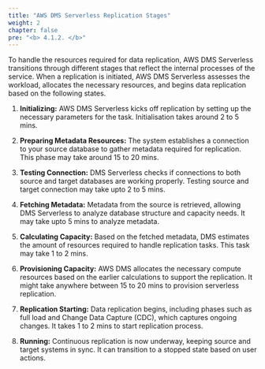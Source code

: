 ```yaml
---
title: "AWS DMS Serverless Replication Stages"
weight: 2
chapter: false
pre: "<b> 4.1.2. </b>"
---
```


To handle the resources required for data replication, AWS DMS Serverless transitions through different stages that reflect the internal processes of the service. When a replication is initiated, AWS DMS Serverless assesses the workload, allocates the necessary resources, and begins data replication based on the following states.

1. **Initializing:** AWS DMS Serverless kicks off replication by setting up the necessary parameters for the task. Initialisation takes around 2 to 5 mins.

1. **Preparing Metadata Resources:** The system establishes a connection to your source database to gather metadata required for replication. This phase may take around 15 to 20 mins.

1. **Testing Connection:** DMS Serverless checks if connections to both source and target databases are working properly. Testing source and target connection may take upto 2 to 5 mins.

1. **Fetching Metadata:** Metadata from the source is retrieved, allowing DMS Serverless to analyze database structure and capacity needs. It may take upto 5 mins to analyze metadata.

1. **Calculating Capacity:** Based on the fetched metadata, DMS estimates the amount of resources required to handle replication tasks. This task may take 1 to 2 mins.

1. **Provisioning Capacity:** AWS DMS allocates the necessary compute resources based on the earlier calculations to support the replication. It might take anywhere between 15 to 20 mins to provision serverless replication.

1. **Replication Starting:** Data replication begins, including phases such as full load and Change Data Capture (CDC), which captures ongoing changes. It takes 1 to 2 mins to start replication process.

1. **Running:** Continuous replication is now underway, keeping source and target systems in sync. It can transition to a stopped state based on user actions.
